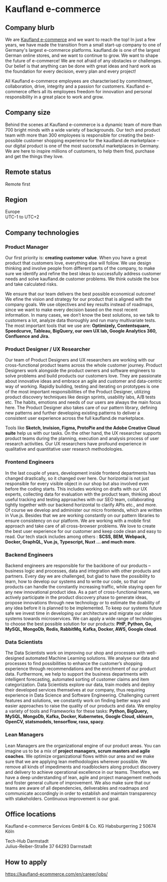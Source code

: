 # Kaufland e-commerce

## Company blurb

We are [Kaufland e-commerce](https://kaufland-ecommerce.com/) and we want to reach the top! In just a few years, we have made the transition from a small start-up company to one of Germany's largest e-commerce platforms. kaufland.de is one of the largest German online stores, and we want to continue to grow. We want to shape the future of e-commerce! We are not afraid of any obstacles or challenges. Our belief is that anything can be done with great ideas and hard work as the foundation for every decision, every plan and every project!

All Kaufland e-commerce employees are characterised by commitment, collaboration, drive, integrity and a passion for customers. Kaufland e-commerce offers all its employees freedom for innovation and personal responsibility in a great place to work and grow.

## Company size

Behind the scenes at Kaufland e-commerce is a dynamic team of more than 700 bright minds with a wide variety of backgrounds. Our tech and product team with more than 300 employees is responsible for creating the best-possible customer shopping experience for the kaudland.de marketplace – our digital product is one of the most successful marketplaces in Germany. We are here to inspire millions of customers, to help them find, purchase and get the things they love.

## Remote status

Remote first

## Region

Europe  
UTC-1 to UTC+2


## Company technologies

### Product Manager

Our first priority is: **creating customer value**. When you have a great product that customers love, everything else will follow. We use design thinking and involve people from different parts of the company, to make sure we identify and refine the best ideas to successfully address customer needs and solve kaufland.de customer problems. We think outside the box and take calculated risks.

We ensure that our team delivers the best possible economical outcome! We efine the vision and strategy for our product that is aligned with the company goals. We use objectives and key results instead of roadmaps, since we want to make every decision based on the most recent information. In many cases, we don’t know the best solutions, so we talk to customers a lot, analyze data thoroughly and run many multivariate tests. The most important tools that we use are: **Optimizely, Contentsquare, Speedcurve, Tableau, BigQuery, our own UX lab, Google Analytics 360, Confluence and Jira.**

### Product Designer / UX Researcher

Our team of Product Designers and UX researchers are working with our cross-functional product teams across the whole customer journey. Product Designers work alongside the product owners and software engineers to solve problems and build products our customers love. They are passionate about innovative ideas and embrace an agile and customer and data-centric way of working. Rapidly building, testing and iterating on prototypes is one of the most important responsibilities of the Product Designer, utilizing product discovery techniques like design sprints, usability labs, A/B tests etc. The habits, emotions and needs of our users are always the main focus here. The Product Designer also takes care of our pattern library, defining new patterns and further developing existing patterns to deliver a consistent user experience across the full kaufland.de marketplace.

Tools like **Sketch, Invision, Figma, ProtoPie and the Adobe Creative Cloud suite** help us with our tasks. On the other hand, the UX researcher supports product teams during the planning, execution and analysis process of user research activities. Our UX researchers have profound experience in qualitative and quantitative user research methodologies.

### Frontend Engineers

In the last couple of years, development inside frontend departments has changed drastically, so it changed over here. Our horizontal is not just responsible for every visible object in our shop but also involved even before the coding starts. This includes working on drafts with our UX experts, collecting data for evaluation with the product team, thinking about useful tracking and testing approaches with our SEO team, collaborating tightly together with our backend horizontal to clarify APIs etc., and more. Of course we develop and administer our micro frontends, which are written in Vue.js. Besides that we are working constantly on our pattern libraries to ensure consistency on our platform. We are working with a mobile first approach and take care of all cross-browser problems. We love to create the best user experience for our customer and keep code clean and easy to read. Our tech stack includes among others : **SCSS, BEM, Webpack, Docker, GraphQL, Vue.js, Typescript, Nuxt … and much more**.

### Backend Engineers

Backend engineers are responsible for the backbone of our products – business logic and processes, data and integration with other products and partners. Every day we are challenged, but glad to have the possibility to learn, how to develop our systems and to write our code, so that our products can handle the constantly increasing traffic, while staying open for any new innovational product idea. As a part of cross-functional teams, we actively participate in the product discovery phase to generate ideas, propose innovations through new technology or to estimate the doability of any idea before it is planned to be implemented. To keep our systems future safe we invest time in developing our architecture and migrate our older systems towards microservices. We can apply a wide range of technologies to choose the best possible solution for our products: **PHP, Python, Go, MySQL, MongoDb, Redis, RabbitMq, Kafka, Docker, AWS, Google cloud**.

### Data Scientists

The Data Scientists work on improving our shop and processes with well-designed automated Machine Learning solutions. We analyse our data and processes to find possibilities to enhance the customer’s shopping experience through recommendations and the enrichment of our product data. Furthermore, we help to support the business departments with intelligent forecasting, automated sorting of customer claims and item categorization. Data Scientists explore our data, train models and deploy their developed services themselves at our company, thus requiring experience in Data Science and Software Engineering. Challenging current features and solutions, we constantly work on finding better ways and easier approaches to raise the quality of our products and data. We employ a variety of tools and Frameworks for these tasks: **Python, BigQuery, MySQL, MongoDb, Kafka, Docker, Kubernetes, Google Cloud, sklearn, OpenCV, statsmodels, tensorflow, rasa, spacy**.

### Lean Managers

Lean Managers are the organizational engine of our product areas. You can imagine us to be a mix of **project managers, scrum masters and agile coaches**. We optimize organizational flows within our area and we make sure that we are applying lean methodologies wherever possible. We remove all kinds of impediments and roadblockers along product discovery and delivery to achieve operational excellence in our teams. Therefore, we have a deep understanding of lean, agile and project management methods and foster general culture of improvement. We also make sure that our teams are aware of all dependencies, deliverables and roadmaps and communicate accordingly in order to establish and maintain transparency with stakeholders. Continuous improvement is our goal.

## Office locations

Kaufland e-commerce Services GmbH & Co. KG
Habsburgerring 2 50674 Köln

Tech-Hub Darmstadt  
Julius-Reiber-Straße 37 64293 Darmstadt

## How to apply

https://kaufland-ecommerce.com/en/career/jobs/